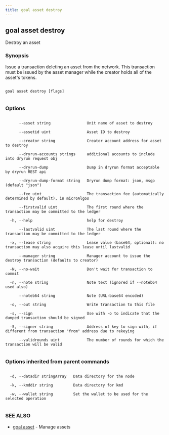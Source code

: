 ```yaml
---
title: goal asset destroy
---
```


## goal asset destroy



Destroy an asset



### Synopsis



Issue a transaction deleting an asset from the network. This transaction must be issued by the asset manager while the creator holds all of the asset's tokens.




```

goal asset destroy [flags]


```



### Options




```

      --asset string                Unit name of asset to destroy

      --assetid uint                Asset ID to destroy

      --creator string              Creator account address for asset to destroy

      --dryrun-accounts strings     additional accounts to include into dryrun request obj

      --dryrun-dump                 Dump in dryrun format acceptable by dryrun REST api

      --dryrun-dump-format string   Dryrun dump format: json, msgp (default "json")

      --fee uint                    The transaction fee (automatically determined by default), in microAlgos

      --firstvalid uint             The first round where the transaction may be committed to the ledger

  -h, --help                        help for destroy

      --lastvalid uint              The last round where the transaction may be committed to the ledger

  -x, --lease string                Lease value (base64, optional): no transaction may also acquire this lease until lastvalid

      --manager string              Manager account to issue the destroy transaction (defaults to creator)

  -N, --no-wait                     Don't wait for transaction to commit

  -n, --note string                 Note text (ignored if --noteb64 used also)

      --noteb64 string              Note (URL-base64 encoded)

  -o, --out string                  Write transaction to this file

  -s, --sign                        Use with -o to indicate that the dumped transaction should be signed

  -S, --signer string               Address of key to sign with, if different from transaction "from" address due to rekeying

      --validrounds uint            The number of rounds for which the transaction will be valid


```



### Options inherited from parent commands




```

  -d, --datadir stringArray   Data directory for the node

  -k, --kmddir string         Data directory for kmd

  -w, --wallet string         Set the wallet to be used for the selected operation


```



### SEE ALSO



* [goal asset](../../asset/asset/)	 - Manage assets



